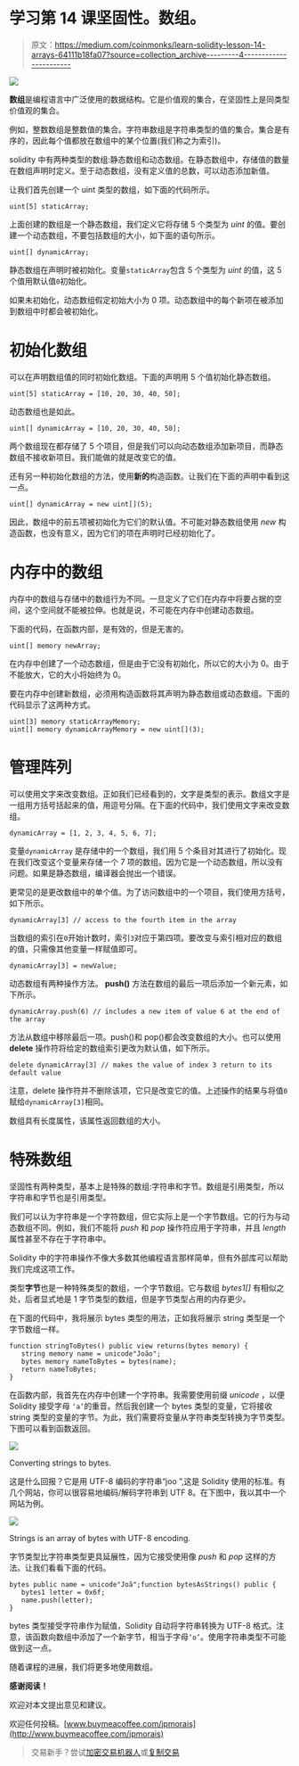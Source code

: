 # 学习第 14 课坚固性。数组。

> 原文：<https://medium.com/coinmonks/learn-solidity-lesson-14-arrays-64111b18fa07?source=collection_archive---------4----------------------->

![](img/fb22de177e23ed74e640f0bdeb2e3810.png)

**数组**是编程语言中广泛使用的数据结构。它是价值观的集合，在坚固性上是同类型价值观的集合。

例如，整数数组是整数值的集合。字符串数组是字符串类型的值的集合。集合是有序的，因此每个值都放在数组中的某个位置(我们称之为索引)。

solidity 中有两种类型的数组:静态数组和动态数组。在静态数组中，存储值的数量在数组声明时定义。至于动态数组，没有定义值的总数，可以动态添加新值。

让我们首先创建一个 uint 类型的数组，如下面的代码所示。

```
uint[5] staticArray;
```

上面创建的数组是一个静态数组，我们定义它将存储 5 个类型为 *uint* 的值。要创建一个动态数组，不要包括数组的大小，如下面的语句所示。

```
uint[] dynamicArray;
```

静态数组在声明时被初始化。变量`staticArray`包含 5 个类型为 *uint* 的值，这 5 个值用默认值`0`初始化。

如果未初始化，动态数组假定初始大小为 0 项。动态数组中的每个新项在被添加到数组中时都会被初始化。

# 初始化数组

可以在声明数组值的同时初始化数组。下面的声明用 5 个值初始化静态数组。

```
uint[5] staticArray = [10, 20, 30, 40, 50];
```

动态数组也是如此。

```
uint[] dynamicArray = [10, 20, 30, 40, 50];
```

两个数组现在都存储了 5 个项目，但是我们可以向动态数组添加新项目，而静态数组不接收新项目。我们能做的就是改变它的值。

还有另一种初始化数组的方法，使用**新的**构造函数。让我们在下面的声明中看到这一点。

```
uint[] dynamicArray = new uint[](5);
```

因此，数组中的前五项被初始化为它们的默认值。不可能对静态数组使用 *new* 构造函数，也没有意义，因为它们的项在声明时已经初始化了。

# 内存中的数组

内存中的数组与存储中的数组行为不同。一旦定义了它们在内存中将要占据的空间，这个空间就不能被拉伸。也就是说，不可能在内存中创建动态数组。

下面的代码，在函数内部，是有效的，但是无害的。

```
uint[] memory newArray;
```

在内存中创建了一个动态数组，但是由于它没有初始化，所以它的大小为 0。由于不能放大，它的大小将始终为 0。

要在内存中创建新数组，必须用构造函数将其声明为静态数组或动态数组。下面的代码显示了这两种方式。

```
uint[3] memory staticArrayMemory;
uint[] memory dynamicArrayMemory = new uint[](3);
```

# 管理阵列

可以使用文字来改变数组。正如我们已经看到的，文字是类型的表示。数组文字是一组用方括号括起来的值，用逗号分隔。在下面的代码中，我们使用文字来改变数组。

```
dynamicArray = [1, 2, 3, 4, 5, 6, 7];
```

变量`dynamicArray` 是存储中的一个数组，我们用 5 个条目对其进行了初始化。现在我们改变这个变量来存储一个 7 项的数组。因为它是一个动态数组，所以没有问题。如果是静态数组，编译器会抛出一个错误。

更常见的是更改数组中的单个值。为了访问数组中的一个项目，我们使用方括号，如下所示。

```
dynamicArray[3] // access to the fourth item in the array
```

当数组的索引在`0`开始计数时，索引`3`对应于第四项。要改变与索引相对应的数组的值，只需像其他变量一样赋值即可。

```
dynamicArray[3] = newValue;
```

动态数组有两种操作方法。 **push()** 方法在数组的最后一项后添加一个新元素，如下所示。

```
dynamicArray.push(6) // includes a new item of value 6 at the end of the array
```

方法从数组中移除最后一项。push()和 pop()都会改变数组的大小。也可以使用 **delete** 操作符将给定的数组索引更改为默认值，如下所示。

```
delete dynamicArray[3] // makes the value of index 3 return to its default value
```

注意，delete 操作符并不删除该项，它只是改变它的值。上述操作的结果与将值`0`赋给`dynamicArray[3]`相同。

数组具有长度属性，该属性返回数组的大小。

# 特殊数组

坚固性有两种类型，基本上是特殊的数组:字符串和字节。数组是引用类型，所以字符串和字节也是引用类型。

我们可以认为字符串是一个字符数组，但它实际上是一个字节数组。它的行为与动态数组不同。例如，我们不能将 *push* 和 *pop* 操作符应用于字符串，并且 *length* 属性甚至不存在于字符串中。

Solidity 中的字符串操作不像大多数其他编程语言那样简单，但有外部库可以帮助我们完成这项工作。

类型**字节**也是一种特殊类型的数组，一个字节数组。它与数组 *bytes1[]* 有相似之处，后者显式地是 1 字节类型的数组，但是字节类型占用的内存更少。

在下面的代码中，我将展示 bytes 类型的用法，正如我将展示 string 类型是一个字节数组一样。

```
function stringToBytes() public view returns(bytes memory) {
   string memory name = unicode"João";
   bytes memory nameToBytes = bytes(name);
   return nameToBytes;
}
```

在函数内部，我首先在内存中创建一个字符串。我需要使用前缀 *unicode* ，以便 Solidity 接受字母 `‘a’`的重音。然后我创建一个 bytes 类型的变量，它将接收 string 类型的变量的字节。为此，我们需要将变量从字符串类型转换为字节类型。下图可以看到函数返回。

![](img/b46b2fdabf38dabbda2d07187475910b.png)

Converting strings to bytes.

这是什么回报？它是用 UTF-8 编码的字符串“joo ”,这是 Solidity 使用的标准。有几个网站，你可以很容易地编码/解码字符串到 UTF 8。在下图中，我以其中一个网站为例。

![](img/bafc9611abc2edeb9d69199cc680318a.png)

Strings is an array of bytes with UTF-8 encoding.

字节类型比字符串类型更具延展性，因为它接受使用像 *push* 和 *pop* 这样的方法。让我们看看下面的代码。

```
bytes public name = unicode"Joã";function bytesAsStrings() public {
   bytes1 letter = 0x6f;
   name.push(letter);
}
```

bytes 类型接受字符串作为赋值，Solidity 自动将字符串转换为 UTF-8 格式。注意，该函数向数组中添加了一个新字节，相当于字母`‘o’`。使用字符串类型不可能做到这一点。

随着课程的进展，我们将更多地使用数组。

**感谢阅读！**

欢迎对本文提出意见和建议。

欢迎任何投稿。[www.buymeacoffee.com/jpmorais](http://www.buymeacoffee.com/jpmorais)

> 交易新手？尝试[加密交易机器人](/coinmonks/crypto-trading-bot-c2ffce8acb2a)或[复制交易](/coinmonks/top-10-crypto-copy-trading-platforms-for-beginners-d0c37c7d698c)